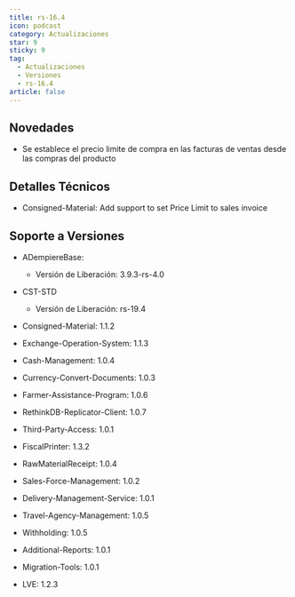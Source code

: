 ```yaml
---
title: rs-16.4
icon: podcast
category: Actualizaciones
star: 9
sticky: 9
tag:
  - Actualizaciones
  - Versiones
  - rs-16.4
article: false
---
```


## Novedades

- Se establece el precio limite de compra en las facturas de ventas desde las compras del producto

## Detalles Técnicos

- Consigned-Material: Add support to set Price Limit to sales invoice

## Soporte a Versiones

- ADempiereBase:

  - Versión de Liberación: 3.9.3-rs-4.0

- CST-STD

  - Versión de Liberación: rs-19.4

- Consigned-Material: 1.1.2
- Exchange-Operation-System: 1.1.3
- Cash-Management: 1.0.4
- Currency-Convert-Documents: 1.0.3
- Farmer-Assistance-Program: 1.0.6
- RethinkDB-Replicator-Client: 1.0.7
- Third-Party-Access: 1.0.1
- FiscalPrinter: 1.3.2
- RawMaterialReceipt: 1.0.4
- Sales-Force-Management: 1.0.2
- Delivery-Management-Service: 1.0.1
- Travel-Agency-Management: 1.0.5
- Withholding: 1.0.5
- Additional-Reports: 1.0.1
- Migration-Tools: 1.0.1
- LVE: 1.2.3
